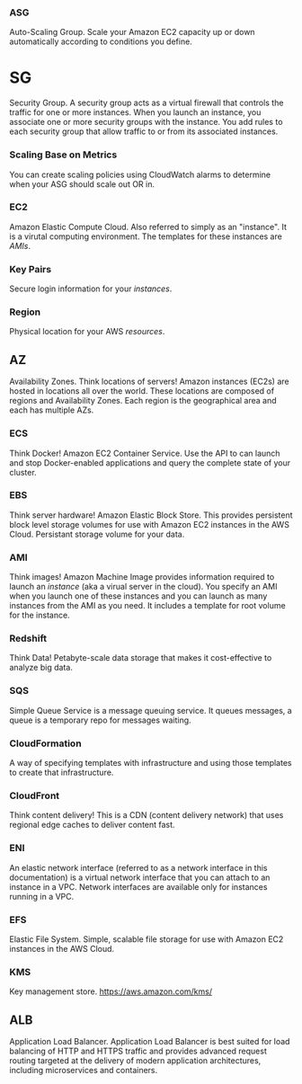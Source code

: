 ### ASG  
Auto-Scaling Group. Scale your Amazon EC2 capacity up or down automatically according to conditions you define.

# SG

Security Group. A security group acts as a virtual firewall that controls the traffic for one or more instances. When you launch an instance, you associate one or more security groups with the instance. You add rules to each security group that allow traffic to or from its associated instances.

### Scaling Base on Metrics
You can create scaling policies using CloudWatch alarms to determine when your ASG should scale out OR in. 

### EC2  
Amazon Elastic Compute Cloud. Also referred to simply as an "instance". It is a virutal computing environment. The templates for these instances are _AMIs_. 

### Key Pairs  
Secure login information for your _instances_. 

### Region  
Physical location for your AWS _resources_. 

## AZ  
Availability Zones. Think locations of servers! Amazon instances (EC2s) are hosted in locations all over the world. These locations are composed of regions and Availability Zones. Each region is the geographical area and each has multiple AZs.

### ECS
Think Docker! Amazon EC2 Container Service. Use the API to can launch and stop Docker-enabled applications and query the complete state of your cluster. 

### EBS  
Think server hardware! Amazon Elastic Block Store. This provides persistent block level storage volumes for use with Amazon EC2 instances in the AWS Cloud. Persistant storage volume for your data.  

### AMI  
Think images! Amazon Machine Image provides information required to launch an _instance_ (aka a virual server in the cloud). You specify an AMI when you launch one of these instances and you can launch as many instances from the AMI as you need. It includes a template for root volume for the instance. 

### Redshift 
Think Data! Petabyte-scale data storage that makes it cost-effective to analyze big data.

### SQS 
Simple Queue Service is a message queuing service. It queues messages, a queue is a temporary repo for messages waiting. 

### CloudFormation
A way of specifying templates with infrastructure and using those templates to create that infrastructure. 

### CloudFront
Think content delivery! This is a CDN (content delivery network) that uses regional edge caches to deliver content fast.

### ENI
An elastic network interface (referred to as a network interface in this
documentation) is a virtual network interface that you can attach to an
instance in a VPC. Network interfaces are available only for instances running
in a VPC.

### EFS
Elastic File System. Simple, scalable file storage for use with Amazon EC2 instances in the AWS Cloud.

### KMS

Key management store.
https://aws.amazon.com/kms/

## ALB

Application Load Balancer. Application Load Balancer is best suited for load balancing of HTTP and HTTPS traffic and provides advanced request routing targeted at the delivery of modern application architectures, including microservices and containers.